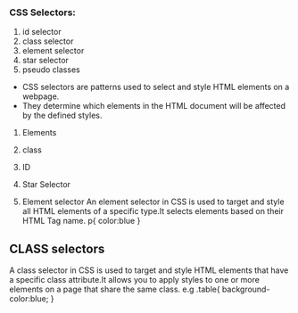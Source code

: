 ### CSS Selectors:
01. id selector
02. class selector
03. element selector
04. star selector
05. pseudo classes 

- CSS selectors are patterns used to select and style HTML elements on a webpage.
- They determine which elements in the HTML document will be affected by the defined styles.
01. Elements
02. class
03. ID
04. Star Selector

01. Element selector
An element selector in CSS is used to target and style all HTML elements of a specific type.It selects elements based on their HTML Tag name.
p{
    color:blue
}
## CLASS selectors
A class selector in CSS is used to target and style HTML elements that have a specific class attribute.It allows you to apply styles to one or more elements on a page that share the same class.
e.g 
.table{
    background-color:blue;
}
